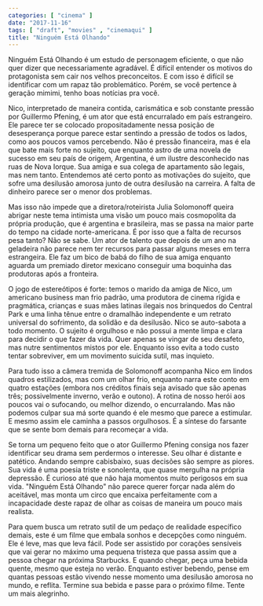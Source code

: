 ```yaml
---
categories: [ "cinema" ]
date: "2017-11-16"
tags: [ "draft", "movies" , "cinemaqui" ]
title: "Ninguém Está Olhando"
---
```

Ninguém Está Olhando é um estudo de personagem eficiente, o que não
quer dizer que necessariamente agradável. É difícil entender os
motivos do protagonista sem cair nos velhos preconceitos. E com isso
é difícil se identificar com um rapaz tão problemático. Porém,
se você pertence à geração mimimi, tenho boas notícias pra você.

Nico, interpretado de maneira contida, carismática e sob constante
pressão por Guillermo Pfening, é um ator que está encurralado em país
estrangeiro. Ele parece ter se colocado propositadamente nessa posição
de desesperança porque parece estar sentindo a pressão de todos os
lados, como aos poucos vamos percebendo. Não é pressão financeira, mas
é ela que bate mais forte no sujeito, que enquanto astro de uma novela de
sucesso em seu país de origem, Argentina, é um ilustre desconhecido nas
ruas de Nova Iorque. Sua amiga e sua colega de apartamento são legais,
mas nem tanto. Entendemos até certo ponto as motivações do sujeito,
que sofre uma desilusão amorosa junto de outra desilusão na carreira. A
falta de dinheiro parece ser o menor dos problemas.

Mas isso não impede que a diretora/roteirista Julia Solomonoff queira
abrigar neste tema intimista uma visão um pouco mais cosmopolita da
própria produção, que é argentina e brasileira, mas se passa na maior
parte do tempo na cidade norte-americana. É por isso que a falta de
recursos pesa tanto? Não se sabe. Um ator de talento que depois de um
ano na geladeira não parece nem ter recursos para passar alguns meses
em terra estrangeira. Ele faz um bico de babá do filho de sua amiga
enquanto aguarda um premiado diretor mexicano conseguir uma boquinha
das produtoras após a fronteira.

O jogo de estereótipos é forte: temos o marido da amiga de Nico, um
americano business man frio padrão, uma produtora de cinema rígida e
pragmática, crianças e suas mães latinas ilegais nos brinquedos do
Central Park e uma linha tênue entre o dramalhão independente e um
retrato universal do sofrimento, da solidão e da desilusão. Nico se
auto-sabota a todo momento. O sujeito é orgulhoso e não possui a mente
limpa e clara para decidir o que fazer da vida. Quer apenas se vingar
de seu desafeto, mas nutre sentimentos mistos por ele. Enquanto isso
evita a todo custo tentar sobreviver, em um movimento suicida sutil,
mas inquieto.

Para tudo isso a câmera tremida de Solomonoff acompanha Nico em lindos
quadros estilizados, mas com um olhar frio, enquanto narra este conto
em quatro estações (embora nos créditos finais seja avisado que são
apenas três; possivelmente inverno, verão e outono). A rotina de nosso
herói aos poucos vai o sufocando, ou melhor dizendo, o encurralando. Mas
não podemos culpar sua má sorte quando é ele mesmo que parece a
estimular. E mesmo assim ele caminha a passos orgulhosos. É a síntese
do farsante que se sente bom demais para recomeçar a vida.

Se torna um pequeno feito que o ator Guillermo Pfening consiga nos fazer
identificar seu drama sem perdermos o interesse. Seu olhar é distante
e patético. Andando sempre cabisbaixo, suas decisões são sempre as
piores. Sua vida é uma poesia triste e sonolenta, que quase mergulha
na própria depressão. É curioso até que não haja momentos muito
perigosos em sua vida. "Ninguém Está Olhando" não parece querer forçar
nada além do aceitável, mas monta um circo que encaixa perfeitamente
com a incapacidade deste rapaz de olhar as coisas de maneira um pouco
mais realista.

Para quem busca um retrato sutil de um pedaço de realidade específico
demais, este é um filme que embala sonhos e decepções como
ninguém. Ele é leve, mas que leva fácil. Pode ser assistido por
corações sensíveis que vai gerar no máximo uma pequena tristeza
que passa assim que a pessoa chegar na próxima Starbucks. E quando
chegar, peça uma bebida quente, mesmo que esteja no verão. Enquanto
estiver bebendo, pense em quantas pessoas estão vivendo nesse momento
uma desilusão amorosa no mundo, e reflita. Termine sua bebida e passe
para o próximo filme. Tente um mais alegrinho.
